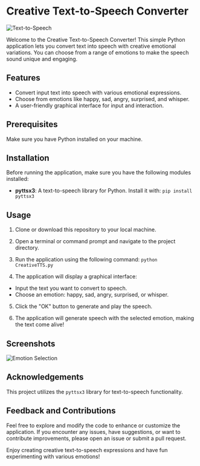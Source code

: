 # Creative Text-to-Speech Converter

![Text-to-Speech](Screenshot-1.png)

Welcome to the Creative Text-to-Speech Converter! This simple Python application lets you convert text into speech with creative emotional variations. You can choose from a range of emotions to make the speech sound unique and engaging.

## Features

- Convert input text into speech with various emotional expressions.
- Choose from emotions like happy, sad, angry, surprised, and whisper.
- A user-friendly graphical interface for input and interaction.

## Prerequisites

Make sure you have Python installed on your machine.

## Installation

Before running the application, make sure you have the following modules installed:

- **pyttsx3**: A text-to-speech library for Python. Install it with: `pip install pyttsx3`

## Usage

1. Clone or download this repository to your local machine.

2. Open a terminal or command prompt and navigate to the project directory.

3. Run the application using the following command: `python CreativeTTS.py`

4. The application will display a graphical interface:
- Input the text you want to convert to speech.
- Choose an emotion: happy, sad, angry, surprised, or whisper.

5. Click the "OK" button to generate and play the speech.

6. The application will generate speech with the selected emotion, making the text come alive!

## Screenshots

![Emotion Selection](screenshot2.png)

## Acknowledgements

This project utilizes the `pyttsx3` library for text-to-speech functionality.

## Feedback and Contributions

Feel free to explore and modify the code to enhance or customize the application. If you encounter any issues, have suggestions, or want to contribute improvements, please open an issue or submit a pull request.

Enjoy creating creative text-to-speech expressions and have fun experimenting with various emotions!

